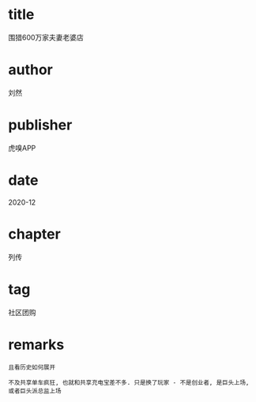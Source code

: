 # title
围猎600万家夫妻老婆店

# author
刘然

# publisher
虎嗅APP

# date
2020-12

# chapter
列传

# tag
社区团购

# remarks
`且看历史如何展开`

`不及共享单车疯狂, 也就和共享充电宝差不多. 只是换了玩家 - 不是创业者, 是巨头上场, 或者巨头派总监上场`